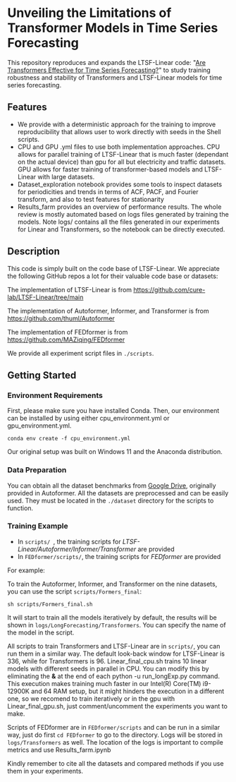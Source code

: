 # Unveiling the Limitations of Transformer Models in Time Series Forecasting

This repository reproduces and expands the LTSF-Linear code: "[Are Transformers Effective for Time Series Forecasting?](https://arxiv.org/pdf/2205.13504.pdf)" to study training robustness and stability of Transformers and LTSF-Linear models for time series forecasting. 

## Features
- We provide with a deterministic approach for the training to improve reproducibility that allows user to work directly with seeds in the Shell scripts. 
- CPU and GPU .yml files to use both implementation approaches. CPU allows for parallel training of LTSF-Linear that is much faster (dependant on the actual device) than gpu for all but electricity and traffic datasets. GPU allows for faster training of transformer-based models and LTSF-Linear with large datasets. 
- Dataset_exploration notebook provides some tools to inspect datasets for periodicities and trends in terms of ACF, PACF, and  Fourier transform, and also to test features for stationarity
- Results_farm provides an overview of performance results. The whole review is mostly automated based on logs files generated by training the models. Note logs/ contains all the files generated in our experiments for Linear and Transformers, so the notebook can be directly executed.


## Description
This code is simply built on the code base of LTSF-Linear. We appreciate the following GitHub repos a lot for their valuable code base or datasets:

The implementation of LTSF-Linear is from https://github.com/cure-lab/LTSF-Linear/tree/main

The implementation of Autoformer, Informer, and Transformer is from https://github.com/thuml/Autoformer

The implementation of FEDformer is from https://github.com/MAZiqing/FEDformer

We provide all experiment script files in `./scripts`.

## Getting Started
### Environment Requirements

First, please make sure you have installed Conda. Then, our environment can be installed by using either cpu_environment.yml or gpu_environment.yml. 
```
conda env create -f cpu_environment.yml
```
Our original setup was built on Windows 11 and the Anaconda distribution.

### Data Preparation

You can obtain all the dataset benchmarks from [Google Drive](https://drive.google.com/drive/folders/1ZOYpTUa82_jCcxIdTmyr0LXQfvaM9vIy), originally provided in Autoformer. All the datasets are preprocessed and can be easily used. They must be located in the `./dataset` directory for the scripts to function.

### Training Example
- In `scripts/ `, the training scripts for *LTSF-Linear/Autoformer/Informer/Transformer* are provided
- In `FEDformer/scripts/`, the training scripts for *FEDformer* are provided

For example:

To train the Autoformer, Informer, and Transformer on the nine datasets, you can use the script `scripts/Formers_final`:
```
sh scripts/Formers_final.sh
```
It will start to train all the models iteratively by default, the results will be shown in `logs/LongForecasting/Transformers`. You can specify the name of the model in the script.

All scripts to train Transformers and LTSF-Linear are in `scripts/`, you can run them in a similar way. The default look-back window for LTSF-Linear is 336, while for Transformers is 96. Linear_final_cpu.sh trains 10 linear models with different seeds in parallel in CPU. You can modify this by eliminating the **&** at the end of each  python -u run_longExp.py command. This execution makes training much faster in our Intel(R) Core(TM) i9-12900K and 64 RAM setup, but it might hinders the execution in a different one, so we recomend to train iteratively or in the gpu with Linear_final_gpu.sh, just comment/uncomment the experiments you want to make.

Scripts of FEDformer are in `FEDformer/scripts` and can be run in a similar way, just do first `cd FEDformer` to go to the directory. Logs will be stored in `logs/Transformers` as well. The location of the logs is important to compile metrics and use Results_farm.ipynb


<!-- ## Citing

If you find this repository useful for your work, please consider citing it as follows:

```BibTeX
@inproceedings{Zeng2022AreTE,
  title={Unveiling the Limitations of Transformer Models in Time Series Forecasting},
  author={},
  journal={},
  year={2025}
}
``` -->

Kindly remember to cite all the datasets and compared methods if you use them in your experiments.
